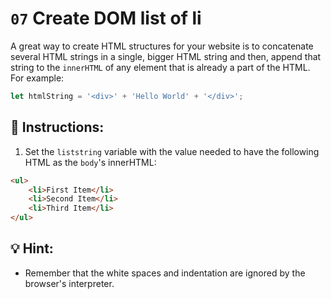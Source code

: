 # `07` Create DOM list of li

A great way to create HTML structures for your website is to concatenate several HTML strings in a single, bigger HTML string and then, append that string to the `innerHTML` of any element that is already a part of the HTML. For example:

```js
let htmlString = '<div>' + 'Hello World' + '</div>';
```

## 📝 Instructions:

1. Set the `liststring` variable with the value needed to have the following HTML as the `body`'s innerHTML:

```html
<ul>
    <li>First Item</li>
    <li>Second Item</li>
    <li>Third Item</li>
</ul>
```

## 💡 Hint:

+ Remember that the white spaces and indentation are ignored by the browser's interpreter.
